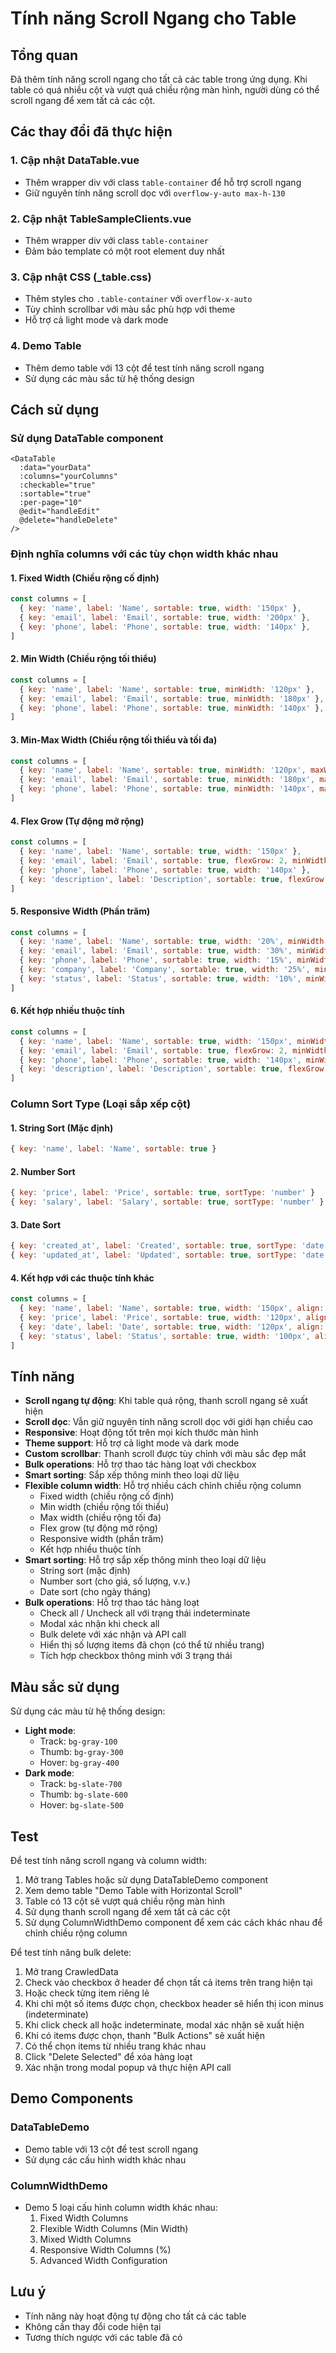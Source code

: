 # Tính năng Scroll Ngang cho Table

## Tổng quan

Đã thêm tính năng scroll ngang cho tất cả các table trong ứng dụng. Khi table có quá nhiều cột và vượt quá chiều rộng màn hình, người dùng có thể scroll ngang để xem tất cả các cột.

## Các thay đổi đã thực hiện

### 1. Cập nhật DataTable.vue
- Thêm wrapper div với class `table-container` để hỗ trợ scroll ngang
- Giữ nguyên tính năng scroll dọc với `overflow-y-auto max-h-130`

### 2. Cập nhật TableSampleClients.vue
- Thêm wrapper div với class `table-container`
- Đảm bảo template có một root element duy nhất

### 3. Cập nhật CSS (_table.css)
- Thêm styles cho `.table-container` với `overflow-x-auto`
- Tùy chỉnh scrollbar với màu sắc phù hợp với theme
- Hỗ trợ cả light mode và dark mode

### 4. Demo Table
- Thêm demo table với 13 cột để test tính năng scroll ngang
- Sử dụng các màu sắc từ hệ thống design

## Cách sử dụng

### Sử dụng DataTable component
```vue
<DataTable
  :data="yourData"
  :columns="yourColumns"
  :checkable="true"
  :sortable="true"
  :per-page="10"
  @edit="handleEdit"
  @delete="handleDelete"
/>
```

### Định nghĩa columns với các tùy chọn width khác nhau

#### 1. Fixed Width (Chiều rộng cố định)
```javascript
const columns = [
  { key: 'name', label: 'Name', sortable: true, width: '150px' },
  { key: 'email', label: 'Email', sortable: true, width: '200px' },
  { key: 'phone', label: 'Phone', sortable: true, width: '140px' },
]
```

#### 2. Min Width (Chiều rộng tối thiểu)
```javascript
const columns = [
  { key: 'name', label: 'Name', sortable: true, minWidth: '120px' },
  { key: 'email', label: 'Email', sortable: true, minWidth: '180px' },
  { key: 'phone', label: 'Phone', sortable: true, minWidth: '140px' },
]
```

#### 3. Min-Max Width (Chiều rộng tối thiểu và tối đa)
```javascript
const columns = [
  { key: 'name', label: 'Name', sortable: true, minWidth: '120px', maxWidth: '200px' },
  { key: 'email', label: 'Email', sortable: true, minWidth: '180px', maxWidth: '300px' },
  { key: 'phone', label: 'Phone', sortable: true, minWidth: '140px', maxWidth: '180px' },
]
```

#### 4. Flex Grow (Tự động mở rộng)
```javascript
const columns = [
  { key: 'name', label: 'Name', sortable: true, width: '150px' },
  { key: 'email', label: 'Email', sortable: true, flexGrow: 2, minWidth: '180px' },
  { key: 'phone', label: 'Phone', sortable: true, width: '140px' },
  { key: 'description', label: 'Description', sortable: true, flexGrow: 1, minWidth: '200px' },
]
```

#### 5. Responsive Width (Phần trăm)
```javascript
const columns = [
  { key: 'name', label: 'Name', sortable: true, width: '20%', minWidth: '120px' },
  { key: 'email', label: 'Email', sortable: true, width: '30%', minWidth: '180px' },
  { key: 'phone', label: 'Phone', sortable: true, width: '15%', minWidth: '140px' },
  { key: 'company', label: 'Company', sortable: true, width: '25%', minWidth: '150px' },
  { key: 'status', label: 'Status', sortable: true, width: '10%', minWidth: '100px' },
]
```

#### 6. Kết hợp nhiều thuộc tính
```javascript
const columns = [
  { key: 'name', label: 'Name', sortable: true, width: '150px', minWidth: '120px' },
  { key: 'email', label: 'Email', sortable: true, flexGrow: 2, minWidth: '180px', maxWidth: '400px' },
  { key: 'phone', label: 'Phone', sortable: true, width: '140px', minWidth: '120px' },
  { key: 'description', label: 'Description', sortable: true, flexGrow: 1, minWidth: '200px' },
]
```

### Column Sort Type (Loại sắp xếp cột)

#### 1. String Sort (Mặc định)
```javascript
{ key: 'name', label: 'Name', sortable: true }
```

#### 2. Number Sort
```javascript
{ key: 'price', label: 'Price', sortable: true, sortType: 'number' }
{ key: 'salary', label: 'Salary', sortable: true, sortType: 'number' }
```

#### 3. Date Sort
```javascript
{ key: 'created_at', label: 'Created', sortable: true, sortType: 'date' }
{ key: 'updated_at', label: 'Updated', sortable: true, sortType: 'date' }
```

#### 4. Kết hợp với các thuộc tính khác
```javascript
const columns = [
  { key: 'name', label: 'Name', sortable: true, width: '150px', align: 'left' },
  { key: 'price', label: 'Price', sortable: true, width: '120px', align: 'right', sortType: 'number' },
  { key: 'date', label: 'Date', sortable: true, width: '120px', align: 'center', sortType: 'date' },
  { key: 'status', label: 'Status', sortable: true, width: '100px', align: 'center' },
]
```

## Tính năng

- **Scroll ngang tự động**: Khi table quá rộng, thanh scroll ngang sẽ xuất hiện
- **Scroll dọc**: Vẫn giữ nguyên tính năng scroll dọc với giới hạn chiều cao
- **Responsive**: Hoạt động tốt trên mọi kích thước màn hình
- **Theme support**: Hỗ trợ cả light mode và dark mode
- **Custom scrollbar**: Thanh scroll được tùy chỉnh với màu sắc đẹp mắt
- **Bulk operations**: Hỗ trợ thao tác hàng loạt với checkbox
- **Smart sorting**: Sắp xếp thông minh theo loại dữ liệu
- **Flexible column width**: Hỗ trợ nhiều cách chỉnh chiều rộng column
  - Fixed width (chiều rộng cố định)
  - Min width (chiều rộng tối thiểu)
  - Max width (chiều rộng tối đa)
  - Flex grow (tự động mở rộng)
  - Responsive width (phần trăm)
  - Kết hợp nhiều thuộc tính
- **Smart sorting**: Hỗ trợ sắp xếp thông minh theo loại dữ liệu
  - String sort (mặc định)
  - Number sort (cho giá, số lượng, v.v.)
  - Date sort (cho ngày tháng)
- **Bulk operations**: Hỗ trợ thao tác hàng loạt
  - Check all / Uncheck all với trạng thái indeterminate
  - Modal xác nhận khi check all
  - Bulk delete với xác nhận và API call
  - Hiển thị số lượng items đã chọn (có thể từ nhiều trang)
  - Tích hợp checkbox thông minh với 3 trạng thái

## Màu sắc sử dụng

Sử dụng các màu từ hệ thống design:
- **Light mode**: 
  - Track: `bg-gray-100`
  - Thumb: `bg-gray-300`
  - Hover: `bg-gray-400`
- **Dark mode**:
  - Track: `bg-slate-700`
  - Thumb: `bg-slate-600`
  - Hover: `bg-slate-500`

## Test

Để test tính năng scroll ngang và column width:
1. Mở trang Tables hoặc sử dụng DataTableDemo component
2. Xem demo table "Demo Table with Horizontal Scroll"
3. Table có 13 cột sẽ vượt quá chiều rộng màn hình
4. Sử dụng thanh scroll ngang để xem tất cả các cột
5. Sử dụng ColumnWidthDemo component để xem các cách khác nhau để chỉnh chiều rộng column

Để test tính năng bulk delete:
1. Mở trang CrawledData
2. Check vào checkbox ở header để chọn tất cả items trên trang hiện tại
3. Hoặc check từng item riêng lẻ
4. Khi chỉ một số items được chọn, checkbox header sẽ hiển thị icon minus (indeterminate)
5. Khi click check all hoặc indeterminate, modal xác nhận sẽ xuất hiện
6. Khi có items được chọn, thanh "Bulk Actions" sẽ xuất hiện
7. Có thể chọn items từ nhiều trang khác nhau
8. Click "Delete Selected" để xóa hàng loạt
9. Xác nhận trong modal popup và thực hiện API call

## Demo Components

### DataTableDemo
- Demo table với 13 cột để test scroll ngang
- Sử dụng các cấu hình width khác nhau

### ColumnWidthDemo
- Demo 5 loại cấu hình column width khác nhau:
  1. Fixed Width Columns
  2. Flexible Width Columns (Min Width)
  3. Mixed Width Columns
  4. Responsive Width Columns (%)
  5. Advanced Width Configuration

## Lưu ý

- Tính năng này hoạt động tự động cho tất cả các table
- Không cần thay đổi code hiện tại
- Tương thích ngược với các table đã có
